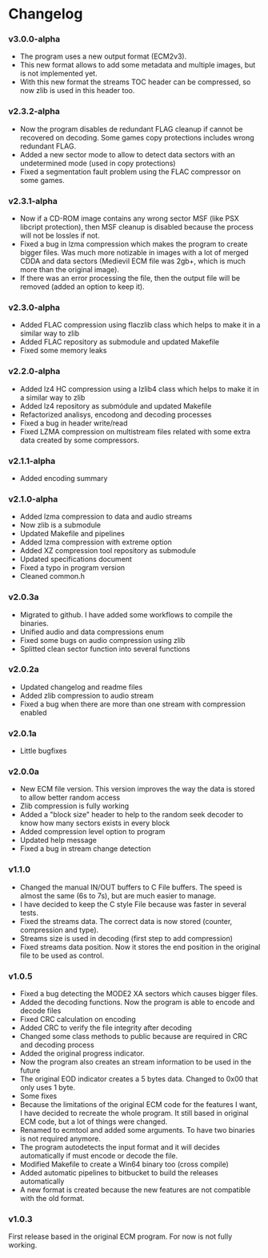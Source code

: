 # Changelog

### v3.0.0-alpha

* The program uses a new output format (ECM2v3).
* This new format allows to add some metadata and multiple images, but is not implemented yet.
* With this new format the streams TOC header can be compressed, so now zlib is used in this header too.

### v2.3.2-alpha

* Now the program disables de redundant FLAG cleanup if cannot be recovered on decoding. Some games copy protections includes wrong redundant FLAG.
* Added a new sector mode to allow to detect data sectors with an undetermined mode (used in copy protections)
* Fixed a segmentation fault problem using the FLAC compressor on some games.

### v2.3.1-alpha

* Now if a CD-ROM image contains any wrong sector MSF (like PSX libcript protection), then MSF cleanup is disabled because the process will not be lossles if not.
* Fixed a bug in lzma compression which makes the program to create bigger files. Was much more notizable in images with a lot of merged CDDA and data sectors (Medievil ECM file was 2gb+, which is much more than the original image).
* If there was an error processing the file, then the output file will be removed (added an option to keep it).

### v2.3.0-alpha

* Added FLAC compression using flaczlib class which helps to make it in a similar way to zlib
* Added FLAC repository as submodule and updated Makefile
* Fixed some memory leaks

### v2.2.0-alpha

* Added lz4 HC compression using a lzlib4 class which helps to make it in a similar way to zlib
* Added lz4 repository as submódule and updated Makefile
* Refactorized analisys, encodong and decoding processes
* Fixed a bug in header write/read
* Fixed LZMA compression on multistream files related with some extra data created by some compressors.

### v2.1.1-alpha

* Added encoding summary

### v2.1.0-alpha

* Added lzma compression to data and audio streams
* Now zlib is a submodule
* Updated Makefile and pipelines
* Added lzma compression with extreme option
* Added XZ compression tool repository as submodule
* Updated specifications document
* Fixed a typo in program version
* Cleaned common.h

### v2.0.3a

* Migrated to github. I have added some workflows to compile the binaries.
* Unified audio and data compressions enum
* Fixed some bugs on audio compression using zlib
* Splitted clean sector function into several functions

### v2.0.2a

* Updated changelog and readme files
* Added zlib compression to audio stream
* Fixed a bug when there are more than one stream with compression enabled


### v2.0.1a

* Little bugfixes

### v2.0.0a

* New ECM file version. This version improves the way the data is stored to allow better random access
* Zlib compression is fully working
* Added a "block size" header to help to the random seek decoder to know how many sectors exists in every block
* Added compression level option to program
* Updated help message
* Fixed a bug in stream change detection

### v1.1.0

* Changed the manual IN/OUT buffers to C File buffers. The speed is almost the same (6s to 7s), but are much easier to manage.
* I have decided to keep the C style File because was faster in several tests.
* Fixed the streams data. The correct data is now stored (counter, compression and type).
* Streams size is used in decoding (first step to add compression)
* Fixed streams data position. Now it stores the end position in the original file to be used as control.

### v1.0.5

* Fixed a bug detecting the MODE2 XA sectors which causes bigger files.
* Added the decoding functions. Now the program is able to encode and decode files
* Fixed CRC calculation on encoding
* Added CRC to verify the file integrity after decoding
* Changed some class methods to public because are required in CRC and decoding process
* Added the original progress indicator.
* Now the program also creates an stream information to be used in the future
* The original EOD indicator creates a 5 bytes data. Changed to 0x00 that only uses 1 byte.
* Some fixes
* Because the limitations of the original ECM code for the features I want, I have decided to recreate the whole program. It still based in original ECM code, but a lot of things were changed.
* Renamed to ecmtool and added some arguments. To have two binaries is not required anymore.
* The program autodetects the input format and it will decides automatically if must encode or decode the file.
* Modified Makefile to create a Win64 binary too (cross compile)
* Added automatic pipelines to bitbucket to build the releases automatically
* A new format is created because the new features are not compatible with the old format.

### v1.0.3

First release based in the original ECM program. For now is not fully working.
